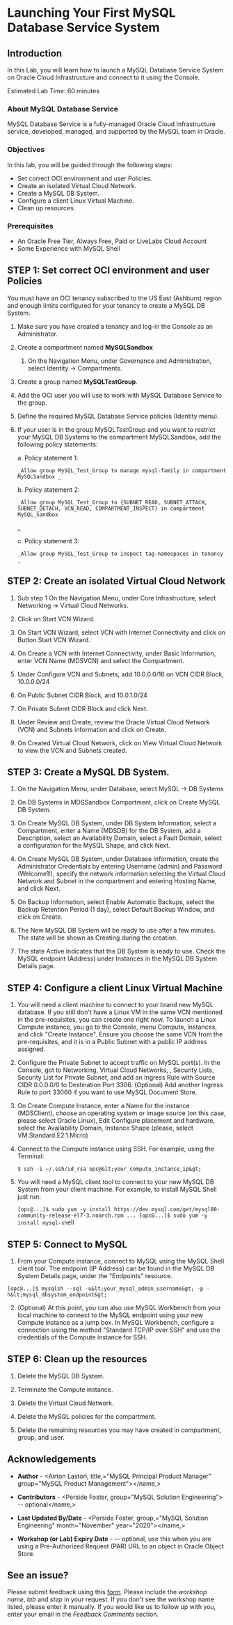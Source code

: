 # Launching Your First MySQL Database Service System

## Introduction

In this Lab, you will learn how to launch a MySQL Database Service System on Oracle Cloud Infrastructure and connect to it using the Console.

Estimated Lab Time: 60 minutes

### About MySQL Database Service

MySQL Database Service is a fully-managed Oracle Cloud Infrastructure service, developed, managed, and supported by the MySQL team in Oracle.

### Objectives

In this lab, you will be guided through the following steps:

- Set correct OCI environment and user Policies. 
- Create an isolated Virtual Cloud Network.
- Create a MySQL DB System.
- Configure a client Linux Virtual Machine.
- Clean up resources.

### Prerequisites

- An Oracle Free Tier, Always Free, Paid or LiveLabs Cloud Account
- Some Experience with MySQL Shell

## **STEP 1**: Set correct OCI environment and user Policies

You must have an OCI tenancy subscribed to the US East (Ashburn) region and enough limits configured for your tenancy to create a MySQL DB System.

1. Make sure you have created a tenancy and log-in the Console as an Administrator.

2. Create a compartment named **MySQLSandbox**
    1.	On the Navigation Menu, under Governance and Administration, select Identity -> Compartments. 

3. Create a group named **MySQLTestGroup**.

4. Add the OCI user you will use to work with MySQL Database Service to the group.

5. Define the required MySQL Database Service policies (Identity menu).

6. If your user is in the group MySQL*Test*Group and you want to restrict your MySQL DB Systems to the compartment MySQLSandbox, add the following policy statements:

    a. Policy statement 1:

    ```
    _Allow group MySQL_Test_Group to manage mysql-family in compartment MySQLSandbox _
    ```

    b. Policy statement 2:

    ```
    _Allow group MySQL_Test_Group to {SUBNET_READ, SUBNET_ATTACH, SUBNET_DETACH, VCN_READ, COMPARTMENT_INSPECT} in compartment MySQL_Sandbox
    ```

    \_<br>

     c. Policy statement 3:

    ```
    _Allow group MySQL_Test_Group to inspect tag-namespaces in tenancy _
    ```


## **STEP 2:** Create an isolated Virtual Cloud Network

1. Sub step 1 On the Navigation Menu, under Core Infrastructure, select Networking -> Virtual Cloud Networks.

2. Click on Start VCN Wizard.

3. On Start VCN Wizard, select VCN with Internet Connectivity and click on Button Start VCN Wizard.

4. On Create a VCN with Internet Connectivity, under Basic Information, enter VCN Name (MDSVCN) and select the Compartment.

5. Under Configure VCN and Subnets, add 10.0.0.0/16 on VCN CIDR Block, 10.0.0.0/24

6. On Public Subnet CIDR Block, and 10.0.1.0/24

7. On Private Subnet CIDR Block and click Next.

8. Under Review and Create, review the Oracle Virtual Cloud Network (VCN) and Subnets information and click on Create.

9. On Created Virtual Cloud Network, click on View Virtual Cloud Network to view the VCN and Subnets created.


## **STEP 3:** Create a MySQL DB System.

1. On the Navigation Menu, under Database, select MySQL -> DB Systems

2. On DB Systems in MDSSandbox Compartment, click on Create MySQL DB System.

3. On Create MySQL DB System, under DB System Information, select a Compartment, enter a Name (MDSDB) for the DB System, add a Description, select an Availability Domain, select a Fault Domain, select a configuration for the MySQL Shape, and click Next.

4. On Create MySQL DB System, under Database Information, create the Administrator Credentials by entering Username (admin) and Password (Welcome1!), specify the network information selecting the Virtual Cloud Network and Subnet in the compartment and entering Hosting Name, and click Next.

5. On Backup Information, select Enable Automatic Backups, select the Backup Retention Period (1 day), select Default Backup Window, and click on Create.

6. The New MySQL DB System will be ready to use after a few minutes. The state will be shown as Creating during the creation.

7. The state Active indicates that the DB System is ready to use. Check the MySQL endpoint (Address) under Instances in the MySQL DB System Details page.


## **STEP 4:** Configure a client Linux Virtual Machine

1. You will need a client machine to connect to your brand new MySQL database. If you still don't have a Linux VM in the same VCN mentioned in the pre-requisites, you can create one right now. To launch a Linux Compute instance, you go to the Console, menu Compute, Instances, and click "Create Instance". Ensure you choose the same VCN from the pre-requisites, and it is in a Public Subnet with a public IP address assigned.

2. Configure the Private Subnet to accept traffic on MySQL port(s). In the Console, got to Networking, Virtual Cloud Networks, <your vcn="" name="">, Security Lists, Security List for Private Subnet, and add an Ingress Rule with Source CIDR 0.0.0.0/0 to Destination Port 3306. (Optional) Add another Ingress Rule to port 33060 if you want to use MySQL Document Store.</your>

3. On Create Compute Instance, enter a Name for the instance (MDSClient), choose an operating system or image source (on this case, please select Oracle Linux), Edit Configure placement and hardware, select the Availability Domain, Instance Shape (please, select VM.Standard.E2.1.Micro)

4. Connect to the Compute instance using SSH. For example, using the Terminal:

    `$ ssh -i ~/.ssh/id_rsa opc@&lt;your_compute_instance_ip&gt;`

5. You will need a MySQL client tool to connect to your new MySQL DB System from your client machine. For example, to install MySQL Shell just run:

    `[opc@...]$ sudo yum -y install https://dev.mysql.com/get/mysql80-community-release-el7-3.noarch.rpm ... [opc@...]$ sudo yum -y install mysql-sh`ell


## **STEP 5:** Connect to MySQL

1. From your Compute instance, connect to MySQL using the MySQL Shell client tool. The endpoint (IP Address) can be found in the MySQL DB System Details page, under the "Endpoints" resource. 

`[opc@...]$ mysqlsh --sql -u&lt;your_mysql_admin_username&gt; -p -h&lt;mysql_dbsystem_endpoint&gt;`

2. (Optional) At this point, you can also use MySQL Workbench from your local machine to connect to the MySQL endpoint using your new Compute instance as a jump box. In MySQL Workbench, configure a connection using the method "Standard TCP/IP over SSH" and use the credentials of the Compute instance for SSH.

## **STEP 6:** Clean up the resources

1. Delete the MySQL DB System.

2. Terminate the Compute instance.

3. Delete the Virtual Cloud Network.

4. Delete the MySQL policies for the compartment.

5. Delete the remaining resources you may have created in compartment, group, and user.


## Acknowledgements

- **Author** \- <Airton Lastori, title,="MySQL Principal Product Manager" group="MySQL Product Management"></name,>

- **Contributors** \- <Perside Foster, group="MySQL Solution Engineering"> -- optional</name,>

- **Last Updated By/Date** \- <Perside Foster, group,="MySQL Solution Engineering" month="November" year="2020"></name,>

- **Workshop (or Lab) Expiry Date** \- <month year=""> -- optional, use this when you are using a Pre-Authorized Request (PAR) URL to an object in Oracle Object Store.</month>


## See an issue?

Please submit feedback using this [form](<https://apexapps.oracle.com/pls/apex/f?p=133:1:::::P1_FEEDBACK:1>). Please include the *workshop name*, *lab* and *step* in your request. If you don't see the workshop name listed, please enter it manually. If you would like us to follow up with you, enter your email in the *Feedback Comments* section.

<!-- Downloaded from Tutorial Creator on Sun Nov 01 2020 21:46:06 GMT-0500 (Eastern Standard Time) -->